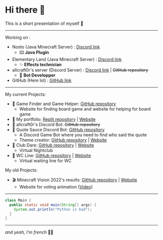 # Hi there 👋
This is a short presentation of myself 👀

---

Working on :
- Nosto (Java Minecraft Server) : [Discord link](https://discord.io/Nosto)
  - ⌨️ **Java Plugin**
- Elementary Land (Java Minecraft Server) : [Discord link](https://discord.gg/y6cRsM2YqC)
  - ✨ **Effects technician**
- allcraft0r's server (Discord Server) : [Discord link](https://discord.io/allcraft0r) | ~~GitHub repository~~
  - 🤖 **Bot Developper**
- GitHub (Here lol) : [GitHub link](https://www.youtube.com/watch?v=dQw4w9WgXcQ)

---

My current Projects:
- 🎲 Game Finder and Game Helper: [GitHub repository](https://github.com/DjRedstone/game-helper.git)
  - Website for finding board game and website for helping for board game
- 👋 My portfolio: [Replit repository](https://replit.com/@DjRedstone/me) | [Website](https://me.djredstone.repl.co/contact)
- 🤖 allcraft0r's Discord Bot: ~~GitHub repository~~
- 🎤 Quote Sauce Discord Bot: [GitHub repository](https://github.com/DjRedstone/quote-sauce.git)
  - A Discord Game Bot where you need to find who said the quote
  - Theme creator: [GitHub repository](https://github.com/DjRedstone/quote-sauce-theme-creator.git) | [Website](https://djredstone.github.io/quote-sauce-theme-creator)
- 🎊 Club Dare: [GitHub repository](https://github.com/DjRedstone/club-dare.git) | [Website](https://club-dare.glitch.me)
  - Virtual Nightclub
- 🚽 WC Line: [GitHub repository](https://github.com/DjRedstone/wc-line.git) | [Website](https://wc-line.glitch.me)
  - Virtual waiting line for WC

My old Projects:
  - 🎬 Minecraft Vision 2022's results: [GitHub repository](https://github.com/DjRedstone/MCVisionResults.git) | [Website](https://djredstone.github.io/MCVisionResults/)
    - Website for voting animation ([Video](https://youtu.be/pQZChHKlVeI?t=764))

---

```java
class Main {
  public static void main(String[] args) {
    System.out.println("Python is bad");
  }
}
```

---

*and yeah, I'm french* 🥐🥖
